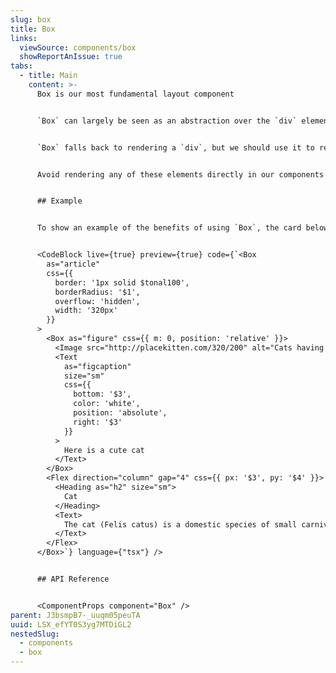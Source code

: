 ```yaml
---
slug: box
title: Box
links:
  viewSource: components/box
  showReportAnIssue: true
tabs:
  - title: Main
    content: >-
      Box is our most fundamental layout component


      `Box` can largely be seen as an abstraction over the `div` element. It is most useful when used as a generic containing component, and when paired with `as` and `css` allows a high degree of composition and flexibility.


      `Box` falls back to rendering a `div`, but we should use it to render more sematically relevant container elements e.g. `<Box as="section">`. As an example, a card component could use `Box` to render a `section`, `header` and `footer`.


      Avoid rendering any of these elements directly in our components — `Box` has all the same flexibility, but with the addition of the powerful `css` prop and various styling utilities based on our themes.


      ## Example


      To show an example of the benefits of using `Box`, the card below is composed together using `Box` alongside other relevant components:


      <CodeBlock live={true} preview={true} code={`<Box
        as="article"
        css={{
          border: '1px solid $tonal100',
          borderRadius: '$1',
          overflow: 'hidden',
          width: '320px'
        }}
      >
        <Box as="figure" css={{ m: 0, position: 'relative' }}>
          <Image src="http://placekitten.com/320/200" alt="Cats having a nice time" />
          <Text
            as="figcaption"
            size="sm"
            css={{
              bottom: '$3',
              color: 'white',
              position: 'absolute',
              right: '$3'
            }}
          >
            Here is a cute cat
          </Text>
        </Box>
        <Flex direction="column" gap="4" css={{ px: '$3', py: '$4' }}>
          <Heading as="h2" size="sm">
            Cat
          </Heading>
          <Text>
            The cat (Felis catus) is a domestic species of small carnivorous mammal.
          </Text>
        </Flex>
      </Box>`} language={"tsx"} />


      ## API Reference


      <ComponentProps component="Box" />
parent: J3bsmpB7-_uuqm05peuTA
uuid: LSX_efYT0S3yg7MTDiGL2
nestedSlug:
  - components
  - box
---
```


